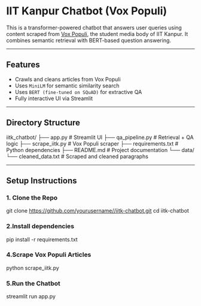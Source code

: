 # IIT Kanpur Chatbot (Vox Populi)

This is a transformer-powered chatbot that answers user queries using content scraped from [Vox Populi](https://voxiitk.com), the student media body of IIT Kanpur. It combines semantic retrieval with BERT-based question answering.

---

## Features

- Crawls and cleans articles from Vox Populi
- Uses `MiniLM` for semantic similarity search
- Uses `BERT (fine-tuned on SQuAD)` for extractive QA
- Fully interactive UI via Streamlit

---

## Directory Structure

iitk_chatbot/
├── app.py                 # Streamlit UI
├── qa_pipeline.py         # Retrieval + QA logic
├── scrape_iitk.py         # Vox Populi scraper
├── requirements.txt       # Python dependencies
├── README.md              # Project documentation
└── data/
└── cleaned_data.txt   # Scraped and cleaned paragraphs

---

## Setup Instructions

### 1. Clone the Repo

git clone https://github.com/yourusername//iitk-chatbot.git
cd iitk-chatbot

### 2.Install dependencies
pip install -r requirements.txt

### 4.Scrape Vox Populi Articles
python scrape_iitk.py

### 5.Run the Chatbot
streamlit run app.py
